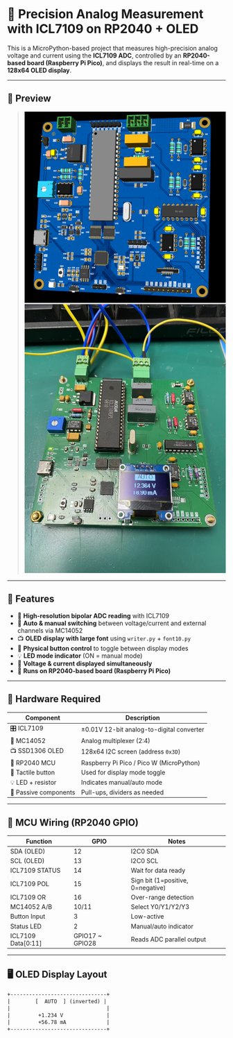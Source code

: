 # 🔬 Precision Analog Measurement with ICL7109 on RP2040 + OLED

This is a MicroPython-based project that measures high-precision analog voltage and current using the **ICL7109 ADC**, controlled by an **RP2040-based board (Raspberry Pi Pico)**, and displays the result in real-time on a **128x64 OLED display**.

---

## 📸 Preview

> ![oled example](hardware/ICL7109.png)
> ![oled example](hardware/pcb1.jpg) 

---

## 🚀 Features

- 🎯 **High-resolution bipolar ADC reading** with ICL7109
- 🔀 **Auto & manual switching** between voltage/current and external channels via MC14052
- 📺 **OLED display with large font** using `writer.py` + `font10.py`
- 🔘 **Physical button control** to toggle between display modes
- 💡 **LED mode indicator** (ON = manual mode)
- 📐 **Voltage & current displayed simultaneously**
- 🧠 **Runs on RP2040-based board (Raspberry Pi Pico)**

---

## 🧰 Hardware Required

| Component            | Description                          |
|---------------------|--------------------------------------|
| 🎛 ICL7109           | ±0.01V 12-bit analog-to-digital converter |
| 🔘 MC14052           | Analog multiplexer (2:4)             |
| 📺 SSD1306 OLED      | 128x64 I2C screen (address `0x3D`)   |
| 🧠 RP2040 MCU        | Raspberry Pi Pico / Pico W (MicroPython) |
| 🔘 Tactile button    | Used for display mode toggle         |
| 💡 LED + resistor    | Indicates manual/auto mode           |
| 📐 Passive components| Pull-ups, dividers as needed         |

---

## 🧠 MCU Wiring (RP2040 GPIO)

| Function          | GPIO | Notes                          |
|-------------------|------|--------------------------------|
| SDA (OLED)        | 12   | I2C0 SDA                       |
| SCL (OLED)        | 13   | I2C0 SCL                       |
| ICL7109 STATUS    | 14   | Wait for data ready            |
| ICL7109 POL       | 15   | Sign bit (1=positive, 0=negative) |
| ICL7109 OR        | 16   | Over-range detection           |
| MC14052 A/B       | 10/11| Select Y0/Y1/Y2/Y3             |
| Button Input      | 3    | Low-active                     |
| Status LED        | 2    | Manual/auto indicator          |
| ICL7109 Data[0:11]| GPIO17 ~ GPIO28 | Reads ADC parallel output |

---

## 🖥️ OLED Display Layout

```text
+-------------------------------+
|        [  AUTO  ] (inverted) |
|                               |
|         +1.234 V              |
|         +56.78 mA             |
+-------------------------------+
